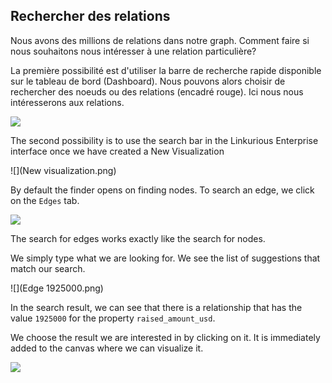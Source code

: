 ## Rechercher des relations

Nous avons des millions de relations dans notre graph. Comment faire si nous souhaitons nous intéresser à une relation particulière?

La première possibilité est d'utiliser la barre de recherche rapide disponible sur le tableau de bord (Dashboard). Nous pouvons alors choisir de rechercher des noeuds ou des relations (encadré rouge). Ici nous nous intéresserons aux relations.


![](https://github.com/Linkurious/linkurious-enterprise-manual/raw/master/en/search/QS.png)


The second possibility is to use the search bar in the Linkurious Enterprise interface once we have created a New Visualization 

![](New visualization.png)

By default the finder opens on finding nodes. To search an edge, we click on the ```Edges``` tab.

![](Find_Edges.png)

The search for edges works exactly like the search for nodes.

We simply type what we are looking for. We see the list of suggestions that match our search.

![](Edge 1925000.png)

In the search result, we can see that there is a relationship that has the value ```1925000``` for the property ```raised_amount_usd```.

We choose the result we are interested in by clicking on it. It is immediately added to the canvas where we can visualize it.


![](Example_Edge.png)
